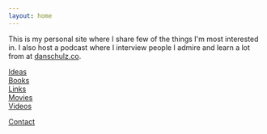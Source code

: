 ```yaml
---
layout: home
---
```

This is my personal site where I share few of the things I'm most interested in. I also host a podcast where I interview people I admire and learn a lot from at [danschulz.co](https://www.danschulz.co/).

[Ideas](/ideas/)  
[Books](/books/)  
[Links](/links/)  
[Movies](/movies/)  
[Videos](/videos/)

<a class="muted small" href="/contact">Contact</a>

